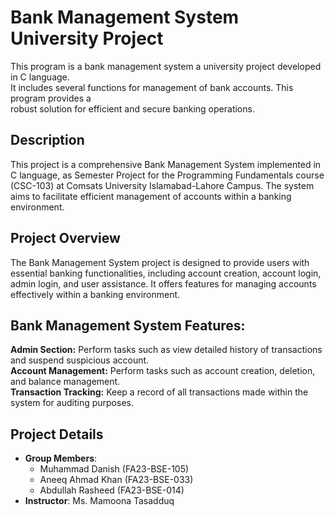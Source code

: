 # Bank Management System University Project
This program  is a bank management system a university project developed in C language.<br>It includes several functions for management of bank accounts. This program provides a<br>robust solution for efficient and secure banking operations.

## Description

This project is a comprehensive Bank Management System implemented in C language, as Semester Project for the Programming Fundamentals course (CSC-103) at Comsats University Islamabad-Lahore Campus. The system aims to facilitate efficient management of accounts within a banking environment.

## Project Overview

The Bank Management System project is designed to provide users with essential banking functionalities, including account creation, account login, admin login, and user assistance. It offers features for managing accounts effectively within a banking environment.

## Bank Management System Features:

<b>Admin Section:</b> Perform tasks such as view detailed history  of transactions and suspend suspicious account.<br>
<b>Account Management:</b> Perform tasks such as account creation, deletion, and balance management.<br>
<b>Transaction Tracking:</b> Keep a record of all transactions made within the system for auditing purposes.


## Project Details

- **Group Members**:
  - Muhammad Danish (FA23-BSE-105)
  - Aneeq Ahmad Khan (FA23-BSE-033)
  - Abdullah Rasheed (FA23-BSE-014)
- **Instructor**: Ms. Mamoona Tasadduq


